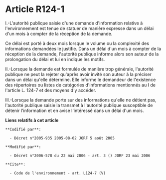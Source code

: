 # Article R124-1

I.-L'autorité publique saisie d'une demande d'information relative à l'environnement est tenue de statuer de manière expresse
dans un délai d'un mois à compter de la réception de la demande. 

Ce délai est porté à deux mois lorsque le volume ou la complexité des informations demandées le justifie. Dans un délai d'un
mois à compter de la réception de la demande, l'autorité publique informe alors son auteur de la prolongation du délai et lui
en indique les motifs. 

II.-Lorsque la demande est formulée de manière trop générale, l'autorité publique ne peut la rejeter qu'après avoir invité
son auteur à la préciser dans un délai qu'elle détermine. Elle informe le demandeur de l'existence des répertoires ou listes
de catégories d'informations mentionnés au I de l'article L. 124-7 et des moyens d'y accéder. 

III.-Lorsque la demande porte sur des informations qu'elle ne détient pas, l'autorité publique saisie la transmet à
l'autorité publique susceptible de détenir l'information et en avise l'intéressé dans un délai d'un mois.

**Liens relatifs à cet article**

	**Codifié par**:

	  - Décret n°2005-935 2005-08-02 JORF 5 août 2005

	**Modifié par**:

	  - Décret n°2006-578 du 22 mai 2006 - art. 3 () JORF 23 mai 2006

	**Cite**:

	  - Code de l'environnement - art. L124-7 (V)
